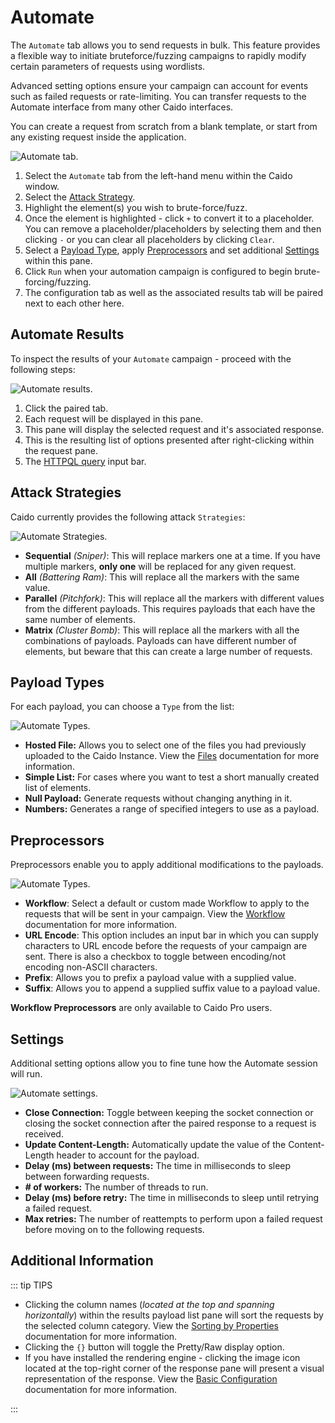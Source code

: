 # Automate

The `Automate` tab allows you to send requests in bulk. This feature provides a flexible way to initiate bruteforce/fuzzing campaigns to rapidly modify certain parameters of requests using wordlists.

Advanced setting options ensure your campaign can account for events such as failed requests or rate-limiting. You can transfer requests to the Automate interface from many other Caido interfaces.

You can create a request from scratch from a blank template, or start from any existing request inside the application.

<img alt="Automate tab." src="/_images/automate_tab.png" center/>

1. Select the `Automate` tab from the left-hand menu within the Caido window.
2. Select the [Attack Strategy](#attack-strategies).
2. Highlight the element(s) you wish to brute-force/fuzz.
3. Once the element is highlighted - click `+` to convert it to a placeholder. You can remove a placeholder/placeholders by selecting them and then clicking `-` or you can clear all placeholders by clicking `Clear`.
4. Select a [Payload Type](#payload-types), apply [Preprocessors](#preprocessors) and set additional [Settings](#settings) within this pane.
5. Click `Run` when your automation campaign is configured to begin brute-forcing/fuzzing.
7. The configuration tab as well as the associated results tab will be paired next to each other here.

## Automate Results

To inspect the results of your `Automate` campaign - proceed with the following steps:

<img alt="Automate results." src="/_images/automate_results_tab.png" center/>

1. Click the paired tab.
2. Each request will be displayed in this pane.
3. This pane will display the selected request and it's associated response.
4. This is the resulting list of options presented after right-clicking within the request pane.
5. The [HTTPQL query](/concepts/essentials/httpql.md) input bar.

## Attack Strategies

Caido currently provides the following attack `Strategies`:

<img alt="Automate Strategies." src="/_images/strategies_automate.png" center/>

- **Sequential** _(Sniper)_: This will replace markers one at a time. If you have multiple markers, **only one** will be replaced for any given request.
- **All** _(Battering Ram)_: This will replace all the markers with the same value.
- **Parallel** _(Pitchfork)_: This will replace all the markers with different values from the different payloads. This requires payloads that each have the same number of elements.
- **Matrix** _(Cluster Bomb)_: This will replace all the markers with all the combinations of payloads. Payloads can have different number of elements, but beware that this can create a large number of requests.

## Payload Types

For each payload, you can choose a `Type` from the list:

<img alt="Automate Types." src="/_images/types_automate.png" center/>

- **Hosted File:** Allows you to select one of the files you had previously uploaded to the Caido Instance. View the [Files](/reference/features/workspace/files.md) documentation for more information.
- **Simple List:** For cases where you want to test a short manually created list of elements.
- **Null Payload:** Generate requests without changing anything in it.
- **Numbers:** Generates a range of specified integers to use as a payload.

## Preprocessors

Preprocessors enable you to apply additional modifications to the payloads.

<img alt="Automate Types." src="/_images/automate_preprocessors.png" center/>

- **Workflow**: Select a default or custom made Workflow to apply to the requests that will be sent in your campaign. View the [Workflow](/reference/workflows/workflows.md) documentation for more information.
- **URL Encode**: This option includes an input bar in which you can supply characters to URL encode before the requests of your campaign are sent. There is also a checkbox to toggle between encoding/not encoding non-ASCII characters.
- **Prefix**: Allows you to prefix a payload value with a supplied value.
- **Suffix**: Allows you to append a supplied suffix value to a payload value.

<ProContainer>
<b>Workflow Preprocessors</b> are only available to Caido Pro users.
</ProContainer>

## Settings

Additional setting options allow you to fine tune how the Automate session will run.

<img alt="Automate settings." src="/_images/settings_automate.png" center/>

- **Close Connection:** Toggle between keeping the socket connection or closing the socket connection after the paired response to a request is received.
- **Update Content-Length:** Automatically update the value of the Content-Length header to account for the payload.
- **Delay (ms) between requests:** The time in milliseconds to sleep between forwarding requests.
- **# of workers:** The number of threads to run.
- **Delay (ms) before retry:** The time in milliseconds to sleep until retrying a failed request.
- **Max retries:** The number of reattempts to perform upon a failed request before moving on to the following requests.

## Additional Information

::: tip TIPS

- Clicking the column names (_located at the top and spanning horizontally_) within the results payload list pane will sort the requests by the selected column category. View the [Sorting by Properties](/reference/features/overview/sorting.md) documentation for more information.
- Clicking the `{}` button will toggle the Pretty/Raw display option.
- If you have installed the rendering engine - clicking the image icon located at the top-right corner of the response pane will present a visual representation of the response. View the [Basic Configuration](/quickstart/beginner_guide/setup/config.md) documentation for more information.

:::
